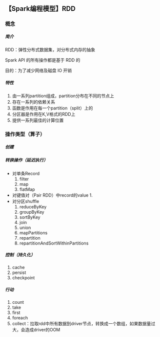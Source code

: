 ## 【Spark编程模型】RDD



###  概念

##### 简介

RDD：弹性分布式数据集，对分布式内存的抽象

Spark API 的所有操作都是基于 RDD 的

目的：为了减少网络及磁盘 IO 开销



##### 特性 

1. 由一系列partition组成，partition分布在不同的节点上
2. 存在一系列的依赖关系
3. 函数是作用在每一个partition（split）上的
4. 分区器是作用在K,V格式的RDD上
5. 提供一系列最佳的计算位置







### 操作类型（算子）



##### 创建





##### 转换操作（延迟执行）

- 对单条Record
  1. filter
  2. map
  3. flatMap
- 对键值对（Pair RDD）中record的value
  1. 
- 对分区shuffle
  1. reduceByKey
  2. groupByKey
  3. sortByKey
  4. join
  5. union
  6. mapPartitions
  7. repartition
  8. repartitionAndSortWithinPartitions



##### 控制（持久化）

1. cache
2. persist
3. checkpoint

##### 行动

1. count
2. take
3. first
4. foreach
5. collect：拉取rdd中所有数据到driver节点，转换成一个数组，如果数据量过大，会造成driver的OOM